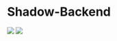 # Shadow-Backend
<img src="https://travis-ci.org/ioedeveloper/Shadow-Backend.svg?branch=master" /> <img src="https://api.netlify.com/api/v1/badges/6cc590a2-7210-4129-8611-901b5375a584/deploy-status" />
